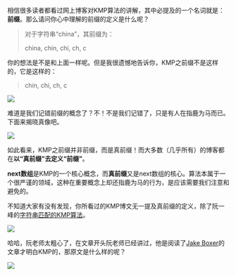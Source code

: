 相信很多读者都看过网上博客对KMP算法的讲解，其中必提及的一个名词就是：**前缀**。那么请问你心中理解的前缀的定义是什么呢？

> 对于字符串“china”，其前缀为：
>
> china, chin, chi, ch, c

你的想法是不是和上面一样呢。但是我很遗憾地告诉你，KMP之前缀不是这样的，它是这样的：

>chin, chi, ch, c

![](http://oi0fekpsr.bkt.clouddn.com/%E5%89%8D%E7%BC%80%E5%92%8C%E7%9C%9F%E5%89%8D%E7%BC%80__1.jpg)

难道是我们记错前缀的概念了？不！不是我们记错了，只是有人在指鹿为马而已。下面来揭晓真像吧。

![](http://oi0fekpsr.bkt.clouddn.com/%E5%89%8D%E7%BC%80%E5%92%8C%E7%9C%9F%E5%89%8D%E7%BC%80__2.png)

如此看来，KMP之前缀并非前缀，而是真前缀！而大多数（几乎所有）的博客都在**以“真前缀”去定义“前缀”**。

**next数组**是KMP的一个核心概念，而**真前缀**又是next数组的核心。算法本属于一个很严谨的领域，这种在重要概念上却还指鹿为马的行为，是应该需要我们注意和避免的。

不知道大家有没有发现，你所看过的KMP博文无一提及真前缀的定义，除了阮一峰的[字符串匹配的KMP算法](http://www.ruanyifeng.com/blog/2013/05/Knuth%E2%80%93Morris%E2%80%93Pratt_algorithm.html)。

![](http://oi0fekpsr.bkt.clouddn.com/%E5%89%8D%E7%BC%80%E5%92%8C%E7%9C%9F%E5%89%8D%E7%BC%80_3.png)

哈哈，阮老师太粗心了，在文章开头阮老师已经讲过，他是阅读了[Jake Boxer](http://jakeboxer.com/blog/2009/12/13/the-knuth-morris-pratt-algorithm-in-my-own-words/)的文章才明白KMP的，那原文是什么样的呢？

![](http://oi0fekpsr.bkt.clouddn.com/%E5%89%8D%E7%BC%80%E5%92%8C%E7%9C%9F%E5%89%8D%E7%BC%80_4.png)
